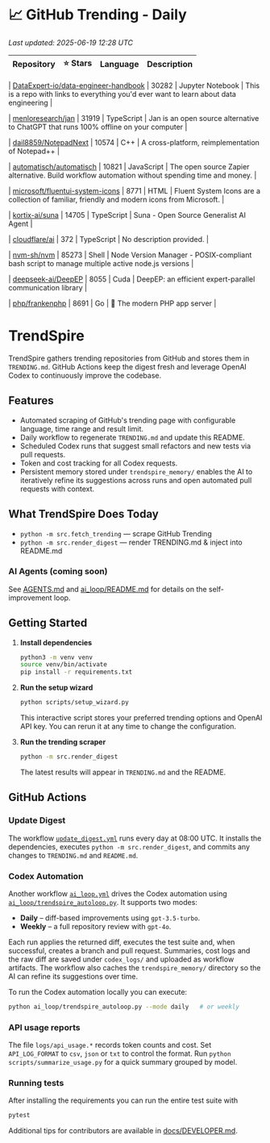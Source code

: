 <!-- TRENDING_START -->
# 📈 GitHub Trending - Daily

_Last updated: 2025-06-19 12:28 UTC_

| Repository | ⭐ Stars | Language | Description |
|------------|--------:|----------|-------------|

| [DataExpert-io/data-engineer-handbook](https://github.com/DataExpert-io/data-engineer-handbook) | 30282 | Jupyter Notebook | This is a repo with links to everything you'd ever want to learn about data engineering |

| [menloresearch/jan](https://github.com/menloresearch/jan) | 31919 | TypeScript | Jan is an open source alternative to ChatGPT that runs 100% offline on your computer |

| [dail8859/NotepadNext](https://github.com/dail8859/NotepadNext) | 10574 | C++ | A cross-platform, reimplementation of Notepad++ |

| [automatisch/automatisch](https://github.com/automatisch/automatisch) | 10821 | JavaScript | The open source Zapier alternative. Build workflow automation without spending time and money. |

| [microsoft/fluentui-system-icons](https://github.com/microsoft/fluentui-system-icons) | 8771 | HTML | Fluent System Icons are a collection of familiar, friendly and modern icons from Microsoft. |

| [kortix-ai/suna](https://github.com/kortix-ai/suna) | 14705 | TypeScript | Suna - Open Source Generalist AI Agent |

| [cloudflare/ai](https://github.com/cloudflare/ai) | 372 | TypeScript | No description provided. |

| [nvm-sh/nvm](https://github.com/nvm-sh/nvm) | 85273 | Shell | Node Version Manager - POSIX-compliant bash script to manage multiple active node.js versions |

| [deepseek-ai/DeepEP](https://github.com/deepseek-ai/DeepEP) | 8055 | Cuda | DeepEP: an efficient expert-parallel communication library |

| [php/frankenphp](https://github.com/php/frankenphp) | 8691 | Go | 🧟 The modern PHP app server |
<!-- TRENDING_END -->

# TrendSpire

TrendSpire gathers trending repositories from GitHub and stores them in `TRENDING.md`. GitHub Actions keep the digest fresh and leverage OpenAI Codex to continuously improve the codebase.

## Features

- Automated scraping of GitHub's trending page with configurable language, time range and result limit.
- Daily workflow to regenerate `TRENDING.md` and update this README.
- Scheduled Codex runs that suggest small refactors and new tests via pull requests.
- Token and cost tracking for all Codex requests.
- Persistent memory stored under `trendspire_memory/` enables the AI to
  iteratively refine its suggestions across runs and open automated pull
  requests with context.

## What TrendSpire Does Today

- `python -m src.fetch_trending` — scrape GitHub Trending
- `python -m src.render_digest` — render TRENDING.md & inject into README.md

### AI Agents (coming soon)
See [AGENTS.md](./AGENTS.md) and [ai_loop/README.md](./ai_loop/README.md) for details on the self-improvement loop.

## Getting Started

1. **Install dependencies**
   ```bash
   python3 -m venv venv
   source venv/bin/activate
   pip install -r requirements.txt
   ```

2. **Run the setup wizard**
   ```bash
   python scripts/setup_wizard.py
   ```
   This interactive script stores your preferred trending options and OpenAI API key.
   You can rerun it at any time to change the configuration.

3. **Run the trending scraper**
   ```bash
   python -m src.render_digest
   ```
   The latest results will appear in `TRENDING.md` and the README.


## GitHub Actions

### Update Digest

The workflow [`update_digest.yml`](.github/workflows/update_digest.yml) runs every day at 08:00 UTC. It installs the dependencies, executes `python -m src.render_digest`, and commits any changes to `TRENDING.md` and `README.md`.

### Codex Automation

Another workflow [`ai_loop.yml`](.github/workflows/ai_loop.yml) drives the Codex automation using [`ai_loop/trendspire_autoloop.py`](ai_loop/trendspire_autoloop.py). It supports two modes:

- **Daily** – diff-based improvements using `gpt-3.5-turbo`.
- **Weekly** – a full repository review with `gpt-4o`.

Each run applies the returned diff, executes the test suite and, when successful, creates a branch and pull request. Summaries, cost logs and the raw diff are saved under `codex_logs/` and uploaded as workflow artifacts. The workflow also caches the `trendspire_memory/` directory so the AI can refine its suggestions over time.

To run the Codex automation locally you can execute:

```bash
python ai_loop/trendspire_autoloop.py --mode daily   # or weekly
```

### API usage reports

The file `logs/api_usage.*` records token counts and cost. Set `API_LOG_FORMAT`
to `csv`, `json` or `txt` to control the format. Run `python
scripts/summarize_usage.py` for a quick summary grouped by model.

### Running tests

After installing the requirements you can run the entire test suite with

```bash
pytest
```

Additional tips for contributors are available in
[docs/DEVELOPER.md](docs/DEVELOPER.md).
